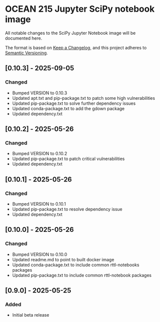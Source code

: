 # OCEAN 215 Jupyter SciPy notebook image
All notable changes to the SciPy Jupyter Notebook image will be documented here. 

The format is based on [Keep a Changelog](https://keepachangelog.com/en/1.0.0/),
and this project adheres to [Semantic Versioning](https://semver.org/spec/v2.0.0.html).

## [0.10.3] - 2025-09-05

### Changed
- Bumped VERSION to 0.10.3
- Updated apt.txt and pip-package.txt to patch some high vulnerabilities
- Updated pip-package.txt to solve further dependency issues
- Updated conda-package.txt to add the gdown package
- Updated dependency.txt

## [0.10.2] - 2025-05-26

### Changed
- Bumped VERSION to 0.10.2
- Updated pip-package.txt to patch critical vulnerabilities
- Updated dependency.txt

## [0.10.1] - 2025-05-26

### Changed
- Bumped VERSION to 0.10.1
- Updated pip-package.txt to resolve dependency issue
- Updated dependency.txt

## [0.10.0] - 2025-05-26

### Changed
- Bumped VERSION to 0.10.0
- Updated readme.md to point to built docker image
- Updated conda-package.txt to include common rttl-notebooks packages
- Updated pip-package.txt to include common rttl-notebook packages

## [0.9.0] - 2025-05-25

### Added
- Initial beta release

